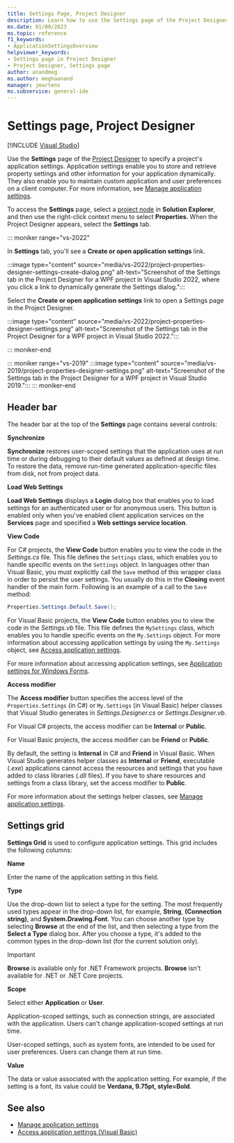 ```yaml
---
title: Settings Page, Project Designer
description: Learn how to use the Settings page of the Project Designer to specify a project's application settings.
ms.date: 01/09/2023
ms.topic: reference
f1_keywords:
- ApplicationSettingsOverview
helpviewer_keywords:
- Settings page in Project Designer
- Project Designer, Settings page
author: anandmeg
ms.author: meghaanand
manager: jmartens
ms.subservice: general-ide
---
```

# Settings page, Project Designer

 [!INCLUDE [Visual Studio](~/includes/applies-to-version/vs-windows-only.md)]

Use the **Settings** page of the [Project Designer](project-properties-reference.md) to specify a project's application settings. Application settings enable you to store and retrieve property settings and other information for your application dynamically. They also enable you to maintain custom application and user preferences on a client computer. For more information, see [Manage application settings](../managing-application-settings-dotnet.md).

To access the **Settings** page, select a [project node](../use-solution-explorer.md#tool-window) in **Solution Explorer**, and then use the right-click context menu to select **Properties**. When the Project Designer appears, select the **Settings** tab.

::: moniker range="vs-2022"

In **Settings** tab, you'll see a **Create or open application settings** link.

:::image type="content" source="media/vs-2022/project-properties-designer-settings-create-dialog.png" alt-text="Screenshot of the Settings tab in the Project Designer for a WPF project in Visual Studio 2022, where you click a link to dynamically generate the Settings dialog.":::

Select the **Create or open application settings** link to open a Settings page in the Project Designer.

:::image type="content" source="media/vs-2022/project-properties-designer-settings.png" alt-text="Screenshot of the Settings tab in the Project Designer for a WPF project in Visual Studio 2022.":::

::: moniker-end

::: moniker range="vs-2019"
:::image type="content" source="media/vs-2019/project-properties-designer-settings.png" alt-text="Screenshot of the Settings tab in the Project Designer for a WPF project in Visual Studio 2019.":::
::: moniker-end

## Header bar

The header bar at the top of the **Settings** page contains several controls:

**Synchronize**

**Synchronize** restores user-scoped settings that the application uses at run time or during debugging to their default values as defined at design time. To restore the data, remove run-time generated application-specific files from disk, not from project data.

**Load Web Settings**

**Load Web Settings** displays a **Login** dialog box that enables you to load settings for an authenticated user or for anonymous users. This button is enabled only when you've enabled client application services on the **Services** page and specified a **Web settings service location**.

**View Code**

For C# projects, the **View Code** button enables you to view the code in the *Settings.cs* file. This file defines the `Settings` class, which enables you to handle specific events on the `Settings` object. In languages other than Visual Basic, you must explicitly call the `Save` method of this wrapper class in order to persist the user settings. You usually do this in the **Closing** event handler of the main form. Following is an example of a call to the `Save` method:

```csharp
Properties.Settings.Default.Save();
```

For Visual Basic projects, the **View Code** button enables you to view the code in the *Settings.vb* file. This file defines the `MySettings` class, which enables you to handle specific events on the `My.Settings` object. For more information about accessing application settings by using the `My.Settings` object, see [Access application settings](/dotnet/visual-basic/developing-apps/programming/app-settings/accessing-application-settings).

For more information about accessing application settings, see [Application settings for Windows Forms](/dotnet/framework/winforms/advanced/application-settings-for-windows-forms).

**Access modifier**

The **Access modifier** button specifies the access level of the `Properties.Settings` (in C#) or `My.Settings` (in Visual Basic) helper classes that Visual Studio generates in *Settings.Designer.cs* or *Settings.Designer.vb*.

For Visual C# projects, the access modifier can be **Internal** or **Public**.

For Visual Basic projects, the access modifier can be **Friend** or **Public**.

By default, the setting is **Internal** in C# and **Friend** in Visual Basic. When Visual Studio generates helper classes as **Internal** or **Friend**, executable (*.exe*) applications cannot access the resources and settings that you have added to class libraries (*.dll* files). If you have to share resources and settings from a class library, set the access modifier to **Public**.

For more information about the settings helper classes, see [Manage application settings](../managing-application-settings-dotnet.md).

## Settings grid

**Settings Grid** is used to configure application settings. This grid includes the following columns:

**Name**

Enter the name of the application setting in this field.

**Type**

Use the drop-down list to select a type for the setting. The most frequently used types appear in the drop-down list, for example, **String**, **(Connection string)**, and **System.Drawing.Font**. You can choose another type by selecting **Browse** at the end of the list, and then selecting a type from the **Select a Type** dialog box. After you choose a type, it's added to the common types in the drop-down list (for the current solution only).

> [!IMPORTANT]
> **Browse** is available only for .NET Framework projects. **Browse** isn't available for .NET or .NET Core projects.

**Scope**

Select either **Application** or **User**.

Application-scoped settings, such as connection strings, are associated with the application. Users can't change application-scoped settings at run time.

User-scoped settings, such as system fonts, are intended to be used for user preferences. Users can change them at run time.

**Value**

The data or value associated with the application setting. For example, if the setting is a font, its value could be **Verdana, 9.75pt, style=Bold**.

## See also

- [Manage application settings](../managing-application-settings-dotnet.md)
- [Access application settings (Visual Basic)](/dotnet/visual-basic/developing-apps/programming/app-settings/accessing-application-settings)
